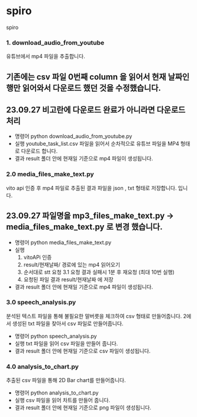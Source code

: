 # spiro

spiro

### 1. download_audio_from_youtube

유튜브에서 mp4 파일을 추출합니다.

## 기존에는 csv 파일 0번째 column 을 읽어서 현재 날짜인 행만 읽어와서 다운로드 했던 것을 수정했습니다.

## 23.09.27 비고란에 다운로드 완료가 아니라면 다운로드 처리

- 명령어
  python download_audio_from_youtube.py
- 실행
  youtube_task_list.csv 파일을 읽어서 순차적으로 유튜브 파일을 MP4 형태로 다운로드 합니다.
- 결과
  result 폴더 안에 현재일 기준으로 mp4 파일이 생성됩니다.

### 2.0 media_files_make_text.py

vito api 인증 후 mp4 파일로 추출된 결과 파일을 json , txt 형태로 저장합니다.
입니다.

## 23.09.27 파일명을 mp3_files_make_text.py -> media_files_make_text.py 로 변경 했습니다.

- 명령어
  python media_files_make_text.py
- 실행
  1. vitoAPi 인증
  2. result/현재날짜/ 경로에 있는 mp4 읽어오기
  3. 순서대로 stt 요청
     3.1 요청 결과 실패시 1분 후 재요청 (최대 10번 실행)
  4. 요청된 파일 결과 result/현재날짜 에 저장
- 결과
  result 폴더 안에 현재일 기준으로 mp4 파일이 생성됩니다.

### 3.0 speech_analysis.py

분석된 텍스트 파일을 통해 불필요한 말버릇을 체크하여 csv 형태로 만들어줍니다.
2에서 생성된 txt 파일을 찾아서 csv 파일로 만들어줍니다.

- 명령어
  python speech_analysis.py
- 실행
  txt 파일을 읽어 csv 파일을 만들어 줍니다.
- 결과
  result 폴더 안에 현재일 기준으로 csv 파일이 생성됩니다.

### 4.0 analysis_to_chart.py

추출된 csv 파일을 통해 2D Bar chart를 만들어줍니다.

- 명령어
  python analysis_to_chart.py
- 실행
  csv 파일을 읽어 차트를 만들어 줍니다.
- 결과
  result 폴더 안에 현재일 기준으로 png 파일이 생성됩니다.

